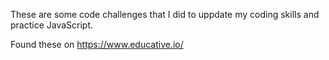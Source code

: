 These are some code challenges that I did to uppdate my coding skills and practice JavaScript.


Found these on  https://www.educative.io/
